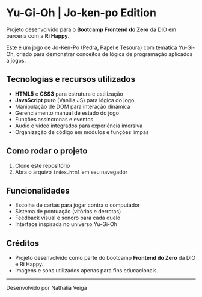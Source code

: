 # Yu-Gi-Oh | Jo-ken-po Edition

Projeto desenvolvido para o **Bootcamp Frontend do Zero** da [DIO](https://www.dio.me/) em parceria com a **Ri Happy**.

Este é um jogo de Jo-Ken-Po (Pedra, Papel e Tesoura) com temática Yu-Gi-Oh, criado para demonstrar conceitos de lógica de programação aplicados a jogos.

## Tecnologias e recursos utilizados

- **HTML5** e **CSS3** para estrutura e estilização
- **JavaScript** puro (Vanilla JS) para lógica do jogo
- Manipulação de DOM para interação dinâmica
- Gerenciamento manual de estado do jogo
- Funções assíncronas e eventos
- Áudio e vídeo integrados para experiência imersiva
- Organização de código em módulos e funções limpas

## Como rodar o projeto

1. Clone este repositório
2. Abra o arquivo `index.html` em seu navegador

## Funcionalidades

- Escolha de cartas para jogar contra o computador
- Sistema de pontuação (vitórias e derrotas)
- Feedback visual e sonoro para cada duelo
- Interface inspirada no universo Yu-Gi-Oh

## Créditos

- Projeto desenvolvido como parte do bootcamp **Frontend do Zero** da DIO e Ri Happy.
- Imagens e sons utilizados apenas para fins educacionais.

---

Desenvolvido por Nathalia Veiga

